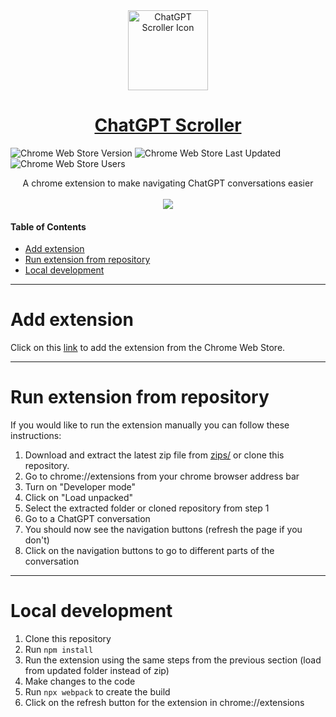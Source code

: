 <div align="center">
  <a href="https://chromewebstore.google.com/detail/chatgpt-scroller/pelmadpbepelidfneidllbkmepmdpckd">
      <img src="https://github.com/user-attachments/assets/ab2135ef-f5f4-4408-946a-3423a3dd5b5a" width="128" height="128" alt="ChatGPT Scroller Icon" />
  </a>
  <h1>
    <a href="https://chromewebstore.google.com/detail/chatgpt-scroller/pelmadpbepelidfneidllbkmepmdpckd">
      ChatGPT Scroller
    </a>
  </h1>
</div>

![Chrome Web Store Version](https://img.shields.io/chrome-web-store/v/pelmadpbepelidfneidllbkmepmdpckd)
![Chrome Web Store Last Updated](https://img.shields.io/chrome-web-store/last-updated/pelmadpbepelidfneidllbkmepmdpckd)
![Chrome Web Store Users](https://img.shields.io/chrome-web-store/users/pelmadpbepelidfneidllbkmepmdpckd)

<div align="center">
  <div>A chrome extension to make navigating ChatGPT conversations easier</div>
  <br />
  <img src="https://github.com/user-attachments/assets/947509b5-e2b2-4eb3-a7d9-4555e3903fa6" />
</div>

#### Table of Contents

- [Add extension](#add-extension)
- [Run extension from repository](#run-extension-from-repository)
- [Local development](#local-development)

---

# Add extension

Click on this [link](https://chromewebstore.google.com/detail/chatgpt-scroller/pelmadpbepelidfneidllbkmepmdpckd) to add the extension from the Chrome Web Store.

---

# Run extension from repository

If you would like to run the extension manually you can follow these instructions:

1. Download and extract the latest zip file from [zips/](https://github.com/samimsu/chatgpt-scroller/blob/master/zips) or clone this repository.
2. Go to chrome://extensions from your chrome browser address bar
3. Turn on "Developer mode"
4. Click on "Load unpacked"
5. Select the extracted folder or cloned repository from step 1
6. Go to a ChatGPT conversation
7. You should now see the navigation buttons (refresh the page if you don't)
8. Click on the navigation buttons to go to different parts of the conversation

---

# Local development

1. Clone this repository
2. Run `npm install`
3. Run the extension using the same steps from the previous section (load from updated folder instead of zip)
4. Make changes to the code
5. Run `npx webpack` to create the build
6. Click on the refresh button for the extension in chrome://extensions

